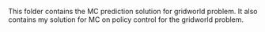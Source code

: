 This folder contains the MC prediction solution for gridworld problem. It also contains my solution for MC on policy control for the gridworld problem.
